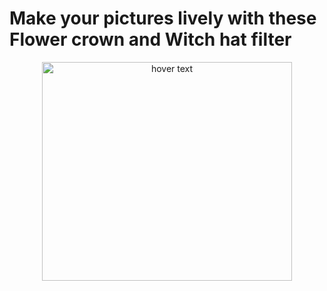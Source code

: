 <h1>Make your pictures lively with these Flower crown and Witch hat filter</h1>
<p align="center">
  <img src="demo3.jpg" width="400" height="350" title="hover text">
  
</p>
